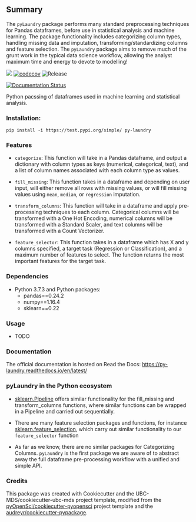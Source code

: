 ## Summary
The `pyLaundry` package performs many standard preprocessing techniques for Pandas dataframes,  before use in statistical analysis and machine learning. The package functionality includes categorizing column types, handling missing data and imputation, transforming/standardizing columns and feature selection. The `pyLaundry` package aims to remove much of the grunt work in the typical data science workflow, allowing the analyst maximum time and energy to devote to modelling!

![](https://github.com/UBC-MDS/py-laundry/workflows/build/badge.svg) [![codecov](https://codecov.io/gh/UBC-MDS/py-laundry/branch/master/graph/badge.svg)](https://codecov.io/gh/UBC-MDS/py-laundry) ![Release](https://github.com/UBC-MDS/py-laundry/workflows/Release/badge.svg)

[![Documentation Status](https://readthedocs.org/projects/py-laundry/badge/?version=latest)](https://py-laundry.readthedocs.io/en/latest/?badge=latest)

Python pacssing of dataframes used in machine learning and statistical analysis. 

### Installation:
```
pip install -i https://test.pypi.org/simple/ py-laundry
```

### Features
- `categorize`: This function will take in a Pandas dataframe, and output a dictionary with column types as keys (numerical, categorical, text), and a list of column names associated with each column type as values. 

- `fill_missing`: This function takes in a dataframe and depending on user input, will either remove all rows with missing values, or will fill missing values using `mean`, `median`, or `regression` imputation. 

-  `transform_columns`: This function will take in a dataframe and apply pre-processing techniques to each column. Categorical columns will be transformed with a One Hot Encoding, numerical columns will be transformed with a Standard Scaler, and text columns will be transformed with a Count Vectorizer. 

- `feature_selector`: This function takes in a dataframe which has X and y columns specified, a target task (Regression or Classification), and a maximum number of features to select. The function returns the most important features for the target task. 

### Dependencies

- Python 3.7.3 and Python packages:
  - pandas==0.24.2  
  - numpy==1.16.4  
  - sklearn==0.22    
  
### Usage

- TODO

### Documentation
The official documentation is hosted on Read the Docs: <https://py-laundry.readthedocs.io/en/latest/>

### pyLaundry in the Python ecosystem
- [sklearn.Pipeline](https://scikit-learn.org/stable/modules/generated/sklearn.pipeline.Pipeline.html) offers similar functionality for the fill_missing and transform_columns functions, where similar functions can be wrapped in a Pipeline and carried out sequentially.

- There are many feature selection packages and functions, for instance [sklearn.feature_selection](https://scikit-learn.org/stable/modules/feature_selection.html), which carry out similar functionality to our `feature_selector` function

- As far as we know, there are no similar packages for Categorizing Columns. `pyLaundry` is the first package we are aware of to abstract away the full dataframe pre-processing workflow with a unified and simple API.

### Credits
This package was created with Cookiecutter and the UBC-MDS/cookiecutter-ubc-mds project template, modified from the [pyOpenSci/cookiecutter-pyopensci](https://github.com/pyOpenSci/cookiecutter-pyopensci) project template and the [audreyr/cookiecutter-pypackage](https://github.com/audreyr/cookiecutter-pypackage).
